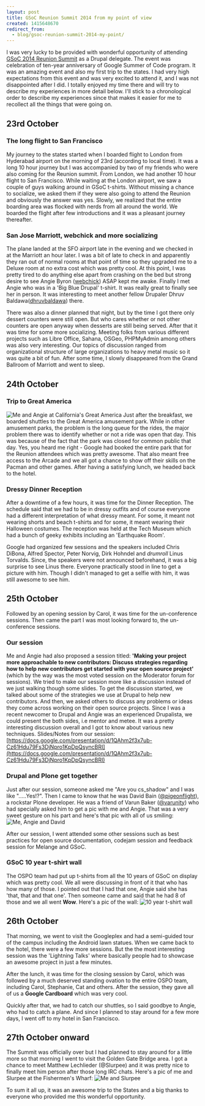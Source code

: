```yaml
---
layout: post
title: GSoC Reunion Summit 2014 from my point of view
created: 1415648670
redirect_from:
  - blog/gsoc-reunion-summit-2014-my-point/
---
```

I was very lucky to be provided with wonderful opportunity of attending [GSoC 2014 Reunion Summit](https://sites.google.com/site/gsocmentorsummitstudentreunion/home "Google Summer of Code Reunion") as a Drupal delegate. The event was celebration of ten-year anniversary of Google Summer of Code program. It was an amazing event and also my first trip to the states. I had very high expectations from this event and was very excited to attend it, and I was not disappointed after I did. I totally enjoyed my time there and will try to describe my experiences in more detail below. I'll stick to a chronological order to describe my experiences since that makes it easier for me to recollect all the things that were going on.

## 23rd October

### The long flight to San Francisco
My journey to the states started when I boarded flight to London from Hyderabad airport on the morning of 23rd (according to local time). It was a long 10 hour journey but I was accompanied by two of my friends who were also coming for the Reunion summit. From London, we had another 10 hour flight to San Francisco. While waiting at the London airport, we saw a couple of guys walking around in GSoC t-shirts. Without missing a chance to socialize, we asked them if they were also going to attend the Reunion and obviously the answer was yes. Slowly, we realized that the entire boarding area was flocked with nerds from all around the world. We boarded the flight after few introductions and it was a pleasant journey thereafter.

### San Jose Marriott, webchick and more socializing
The plane landed at the SFO airport late in the evening and we checked in at the Marriott an hour later. I was a bit of late to check in and apparently they ran out of normal rooms at that point of time so they upgraded me to a Deluxe room at no extra cost which was pretty cool. At this point, I was pretty tired to do anything else apart from crashing on the bed but strong desire to see Angie Byron ([webchick](http://webchick.net)) ASAP kept me awake. Finally I met Angie who was in a 'Big Blue Drupal' t-shirt. It was really great to finally see her in person. It was interesting to meet another fellow Drupaler Dhruv Baldawa([dhruvbaldawa](https://www.drupal.org/user/1229592)) there.

There was also a dinner planned that night, but by the time I got there only dessert counters were still open. But who cares whether or not other counters are open anyway when desserts are still being served. After that it was time for some more socializing. Meeting folks from various different projects such as Libre Office, Sahana, OSGeo, PHPMyAdmin among others was also very interesting. Our topics of discussion ranged from organizational structure of large organizations to heavy metal music so it was quite a bit of fun. After some time, I slowly disappeared from the Grand Ballroom of Marriott and went to sleep.

## 24th October

### Trip to Great America
![Me and Angie at California's Great America](http://chandansingh.net/images/great-america.jpg "Me and Angie at California's Great America")
Just after the breakfast, we boarded shuttles to the Great America amusement park. While in other amusement parks, the problem is the long queue for the rides, the major problem there was to identify whether or not a ride was open that day. This was because of the fact that the park was closed for common public that day. Yes, you heard me right - Google had booked the entire park that for the Reunion attendees which was pretty awesome. That also meant free access to the Arcade and we all got a chance to show off their skills on the Pacman and other games. After having a satisfying lunch, we headed back to the hotel.

### Dressy Dinner Reception
After a downtime of a few hours, it was time for the Dinner Reception. The schedule said that we had to be in dressy outfits and of course everyone had a different interpretation of what dressy meant. For some, it meant not wearing shorts and beach t-shirts and for some, it meant wearing their Halloween costumes. The reception was held at the Tech Museum which had a bunch of geeky exhibits including an 'Earthquake Room'.

Google had organized few sessions and the speakers included Chris DiBona, Alfred Spector, Peter Norvig, Dirk Hohndel and *drumroll* Linus Torvalds. Since, the speakers were not announced beforehand, it was a big surprise to see Linus there. Everyone practically stood in line to get a picture with him. Though I didn't managed to get a selfie with him, it was still awesome to see him.

## 25th October
Followed by an opening session by Carol, it was time for the un-conference sessions. Then came the part I was most looking forward to, the un-conference sessions.

### Our session
Me and Angie had also proposed a session titled: **'Making your project more approachable to new contributors: Discuss strategies regarding how to help new contributors get started with your open source project'** (which by the way was the most voted session on the Moderator forum for sessions). We tried to make our session more like a discussion instead of we just walking though some slides. To get the discussion started, we talked about some of the strategies we use at Drupal to help new contributors. And then, we asked others to discuss any problems or ideas they come across working on their open source projects. Since I was a recent newcomer to Drupal and Angie was an experienced Drupalista, we could present the both sides, i.e mentor and metee. It was a pretty interesting discussion overall and I got to know about various new techniques.
Slides/Notes from our session: [https://docs.google.com/presentation/d/1QAhm2f3x7ub-Cz61Hdu79Fs3DjNpro1KpDpQsyncBRI](https://docs.google.com/presentation/d/1QAhm2f3x7ub-Cz61Hdu79Fs3DjNpro1KpDpQsyncBRI)

### Drupal and Plone get together
Just after our session, someone asked me "Are you cs_shadow" and I was like ".....Yes!?". Then I came to know that he was David Bain ([@pigeonflight](https://twitter.com/pigeonflight)), a rockstar Plone developer. He was a friend of Varun Baker ([@varunity](https://twitter.com/varunity)) who had specially asked him to get a pic with me and Angie. That was a very sweet gesture on his part and here's that pic with all of us smiling:
![Me, Angie and David][Me, Angie and David]

<!-- Images -->
[Me, Angie and David]: http://chandansingh.net/images/chandan-angie-david.jpg "Me, Angie and David"

After our session, I went attended some other sessions such as best practices for open source documentation, codejam session and feedback session for Melange and GSoC.

### GSoC 10 year t-shirt wall
The OSPO team had put up t-shirts from all the 10 years of GSoC on display which was pretty cool. We all were discussing in front of it that who has how many of those. I pointed out that I had that one, Angie said she has 'that, that and that one'. Then someone came and said that he had 8 of those and we all went **Wow**. Here's a pic of the wall:
![10 year t-shirt wall][10 year t-shirt wall]

## 26th October
That morning, we went to visit the Googleplex and had a semi-guided tour of the campus including the Android lawn statues. When we came back to the hotel, there were a few more sessions. But the the most interesting session was the 'Lightning Talks' where basically people had to showcase an awesome project in just a few minutes.

After the lunch, it was time for the closing session by Carol, which was followed by a much deserved standing ovation to the entire OSPO team, including Carol, Stephanie, Cat and others. After the session, they gave all of us a **Google Cardboard** which was very cool.

Quickly after that, we had to catch our shuttles, so I said goodbye to Angie, who had to catch a plane. And since I planned to stay around for a few more days, I went off to my hotel in San Francisco.

## 27th October onward
The Summit was officially over but I had planned to stay around for a little more so that morning I went to visit the Golden Gate Bridge area. I got a chance to meet Matthew Lechlieder (@Slurpee) and it was pretty nice to finally meet him person after those long IRC chats. Here's a pic of me and Slurpee at the Fishermen's Wharf:
 ![Me and Slurpee][Me and Slurpee]

To sum it all up, it was an awesome trip to the States and a big thanks to everyone who provided me this wonderful opportunity.

[Me and Slurpee]: http://chandansingh.net/images/chandan-slurpee.jpg
[10 year t-shirt wall]: http://chandansingh.net/images/t-shirt-wall.jpg
